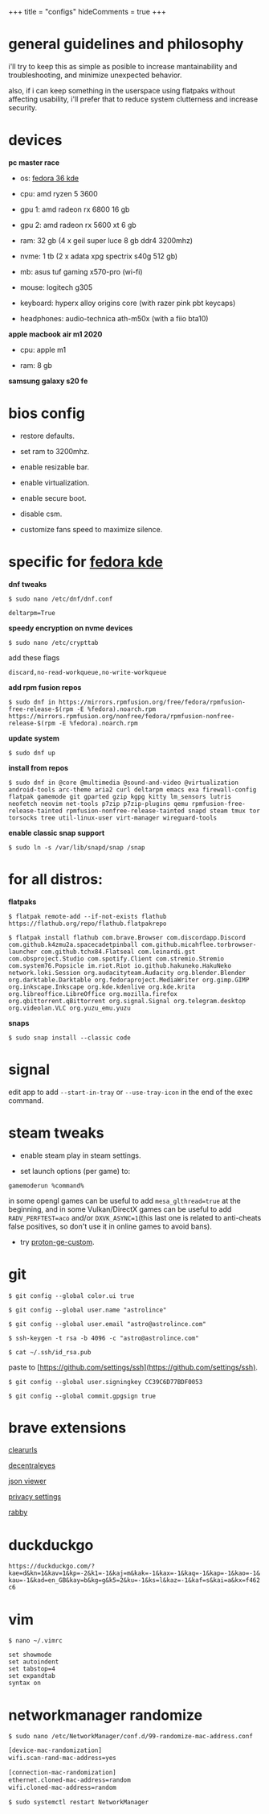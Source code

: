 +++
title = "configs"
hideComments = true
+++

# general guidelines and philosophy

i'll try to keep this as simple as posible to increase mantainability and troubleshooting, and minimize unexpected behavior.

also, if i can keep something in the userspace using flatpaks without affecting usability, i'll prefer that to reduce system clutterness and increase security.

# devices

**pc master race**

- os: [fedora 36 kde](https://spins.fedoraproject.org/kde/)

- cpu: amd ryzen 5 3600

- gpu 1: amd radeon rx 6800 16 gb

- gpu 2: amd radeon rx 5600 xt 6 gb

- ram: 32 gb (4 x geil super luce 8 gb ddr4 3200mhz)

- nvme: 1 tb (2 x adata xpg spectrix s40g 512 gb)

- mb: asus tuf gaming x570-pro (wi-fi)

- mouse: logitech g305

- keyboard: hyperx alloy origins core (with razer pink pbt keycaps)

- headphones: audio-technica ath-m50x (with a fiio bta10)

**apple macbook air m1 2020**

- cpu: apple m1

- ram: 8 gb

**samsung galaxy s20 fe**

# bios config

- restore defaults.

- set ram to 3200mhz.

- enable resizable bar.

- enable virtualization.

- enable secure boot.

- disable csm.

- customize fans speed to maximize silence.

# specific for [fedora kde](https://spins.fedoraproject.org/kde/)

**dnf tweaks**

`$ sudo nano /etc/dnf/dnf.conf`

```vim
deltarpm=True
```

**speedy encryption on nvme devices**

`$ sudo nano /etc/crypttab`

add these flags

```vim
discard,no-read-workqueue,no-write-workqueue
```

**add rpm fusion repos**

`$ sudo dnf in https://mirrors.rpmfusion.org/free/fedora/rpmfusion-free-release-$(rpm -E %fedora).noarch.rpm https://mirrors.rpmfusion.org/nonfree/fedora/rpmfusion-nonfree-release-$(rpm -E %fedora).noarch.rpm`

**update system**

`$ sudo dnf up`

**install from repos**

`$ sudo dnf in @core @multimedia @sound-and-video @virtualization android-tools arc-theme aria2 curl deltarpm emacs exa firewall-config flatpak gamemode git gparted gzip kgpg kitty lm_sensors lutris neofetch neovim net-tools p7zip p7zip-plugins qemu rpmfusion-free-release-tainted rpmfusion-nonfree-release-tainted snapd steam tmux tor torsocks tree util-linux-user virt-manager wireguard-tools`

**enable classic snap support**

`$ sudo ln -s /var/lib/snapd/snap /snap`

# for all distros:

**flatpaks**

`$ flatpak remote-add --if-not-exists flathub https://flathub.org/repo/flathub.flatpakrepo`

`$ flatpak install flathub com.brave.Browser com.discordapp.Discord com.github.k4zmu2a.spacecadetpinball com.github.micahflee.torbrowser-launcher com.github.tchx84.Flatseal com.leinardi.gst com.obsproject.Studio com.spotify.Client com.stremio.Stremio com.system76.Popsicle im.riot.Riot io.github.hakuneko.HakuNeko network.loki.Session org.audacityteam.Audacity org.blender.Blender org.darktable.Darktable org.fedoraproject.MediaWriter org.gimp.GIMP org.inkscape.Inkscape org.kde.kdenlive org.kde.krita org.libreoffice.LibreOffice org.mozilla.firefox org.qbittorrent.qBittorrent org.signal.Signal org.telegram.desktop org.videolan.VLC org.yuzu_emu.yuzu`

**snaps**

`$ sudo snap install --classic code`

# signal

edit app to add `--start-in-tray` or `--use-tray-icon` in the end of the exec command.

# steam tweaks

- enable steam play in steam settings.

- set launch options (per game) to:

`gamemoderun %command%`

in some opengl games can be useful to add `mesa_glthread=true` at the beginning, and in some Vulkan/DirectX games can be useful to add `RADV_PERFTEST=aco` and/or `DXVK_ASYNC=1`(this last one is related to anti-cheats false positives, so don't use it in online games to avoid bans).

- try [proton-ge-custom](https://github.com/gloriouseggroll/proton-ge-custom).

# git

`$ git config --global color.ui true`

`$ git config --global user.name "astrolince"`

`$ git config --global user.email "astro@astrolince.com"`

`$ ssh-keygen -t rsa -b 4096 -c "astro@astrolince.com"`

`$ cat ~/.ssh/id_rsa.pub`

paste to [https://github.com/settings/ssh](https://github.com/settings/ssh).

`$ git config --global user.signingkey CC39C6D77BDF0053`

`$ git config --global commit.gpgsign true`

# brave extensions

[clearurls](https://chrome.google.com/webstore/detail/clearurls/lckanjgmijmafbedllaakclkaicjfmnk)

[decentraleyes](https://chrome.google.com/webstore/detail/decentraleyes/ldpochfccmkkmhdbclfhpagapcfdljkj)

[json viewer](https://chrome.google.com/webstore/detail/json-viewer/gbmdgpbipfallnflgajpaliibnhdgobh)

[privacy settings](https://chrome.google.com/webstore/detail/privacy-settings/ijadljdlbkfhdoblhaedfgepliodmomj)

[rabby](https://chrome.google.com/webstore/detail/rabby/acmacodkjbdgmoleebolmdjonilkdbch)

# duckduckgo

`https://duckduckgo.com/?kae=d&kn=1&kav=1&kp=-2&k1=-1&kaj=m&kak=-1&kax=-1&kaq=-1&kap=-1&kao=-1&kau=-1&kad=en_GB&kay=b&kg=g&k5=2&ku=-1&ks=l&kaz=-1&kaf=s&kai=a&kx=f462c6`

# vim

`$ nano ~/.vimrc`

```vim
set showmode
set autoindent
set tabstop=4
set expandtab
syntax on
```

# networkmanager randomize

`$ sudo nano /etc/NetworkManager/conf.d/99-randomize-mac-address.conf`

```bash
[device-mac-randomization]
wifi.scan-rand-mac-address=yes

[connection-mac-randomization]
ethernet.cloned-mac-address=random
wifi.cloned-mac-address=random
```

`$ sudo systemctl restart NetworkManager`
